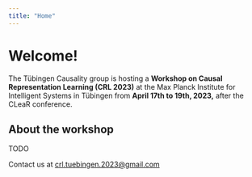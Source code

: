```yaml
---
title: "Home"
---
```


# Welcome!

The Tübingen Causality group is hosting a **Workshop on Causal Representation Learning (CRL 2023)** at the Max Planck Institute for Intelligent Systems in Tübingen from **April 17th to 19th, 2023,** after the CLeaR conference.


## About the workshop
TODO


Contact us at <crl.tuebingen.2023@gmail.com>
